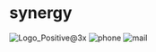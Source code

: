# synergy
![Logo_Positive@3x](https://user-images.githubusercontent.com/105946669/171841262-244541f3-a9d9-4fbe-ad36-ee6f6e3241d2.png)
![phone](https://user-images.githubusercontent.com/105946669/171847227-78bf624d-ad3b-4607-a4c7-aa290fec6396.svg)
![mail](https://user-images.githubusercontent.com/105946669/171847570-bb337f8a-0fed-4b7e-a4f2-627c9c9f4b06.svg)

